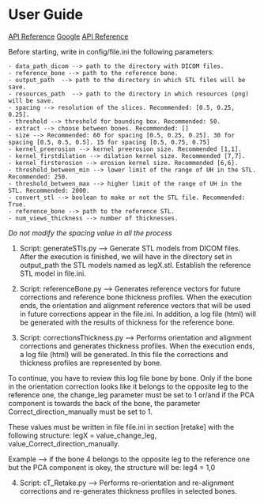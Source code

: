 # User Guide


[API Reference](API-Reference.md)
[Google](https://google.com)
[API Reference](../README.md)


Before starting, write in config/file.ini the following parameters:

	- data_path_dicom --> path to the directory with DICOM files.
	- reference_bone --> path to the reference bone.
	- output_path  --> path to the directory in which STL files will be save.
	- resources_path  --> path to the directory in which resources (png) will be save.
	- spacing --> resolution of the slices. Recommended: [0.5, 0.25, 0.25].
	- threshold --> threshold for bounding box. Recommended: 50.
	- extract --> choose between bones. Recommended: []
	- size --> Recommended: 60 for spacing [0.5, 0.25, 0.25]. 30 for spacing [0.5, 0.5, 0.5]. 15 for spacing [0.5, 0.75, 0.75]
	- kernel_preerosion --> kernel preerosion size. Recommended [1,1].
	- kernel_firstdilation --> dilation kernel size. Recommended [7,7].
	- kernel_firsterosion --> erosion kernel size. Recommended [6,6].
	- threshold_between_min --> lower limit of the range of UH in the STL. Recommended: 250.
	- threshold_between_max --> higher limit of the range of UH in the STL. Recommended: 2000.
	- convert_stl --> boolean to make or not the STL file. Recommended: True.
	- reference_bone --> path to the reference STL.
	- num_views_thickness --> number of thicknesses.

*Do not modify the spacing value in all the process*

1. Script: generateSTls.py --> Generate STL models from DICOM files.
	After the execution is finished, we will have in the directory set in output_path the STL models named as legX.stl.
	Establish the reference STL model in file.ini.

2. Script: referenceBone.py --> Generates reference vectors for future corrections and reference bone thickness profiles. 
	When the execution ends, the orientation and alignment reference vectors that will be used in future corrections appear in the file.ini.
	In addition, a log file (html) will be generated with the results of thickness for the reference bone.

3. Script: correctionsThickness.py --> Performs orientation and alignment corrections and generates thickness profiles.
	When the execution ends, a log file (html) will be generated. In this file the corrections and thickness profiles are represented by bone.

To continue, you have to review this log file bone by bone. Only if the bone in the orientation correction looks like it belongs to the opposite leg to the reference one, the change_leg parameter must be set to 1 or/and if the PCA component is towards the back of the bone, the parameter Correct_direction_manually must be set to 1.

These values must be written in file file.ini in section [retake] with the following structure: legX = value_change_leg, value_Correct_direction_manually.

Example --> if the bone 4 belongs to the opposite leg to the reference one but the PCA component is okey, the structure will be: leg4 = 1,0

4. Script: cT_Retake.py --> Performs re-orientation and re-alignment corrections and re-generates thickness profiles in selected bones.
